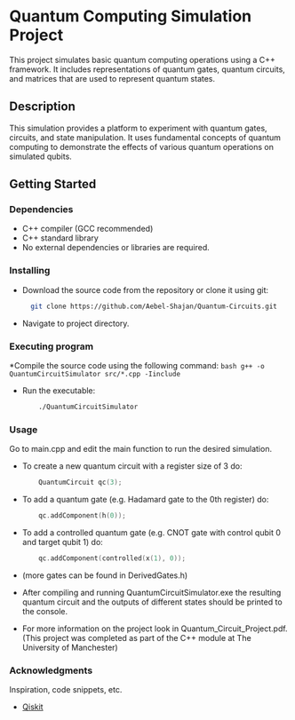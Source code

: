 # Quantum Computing Simulation Project

This project simulates basic quantum computing operations using a C++ framework.
It includes representations of quantum gates, quantum circuits, and matrices 
that are used to represent quantum states.

## Description

This simulation provides a platform to experiment with quantum gates, circuits, 
and state manipulation. It uses fundamental concepts of quantum computing to 
demonstrate the effects of various quantum operations on simulated qubits.

## Getting Started

### Dependencies

* C++ compiler (GCC recommended)
* C++ standard library
* No external dependencies or libraries are required.

### Installing

* Download the source code from the repository or clone it using git:
  ```bash
    git clone https://github.com/Aebel-Shajan/Quantum-Circuits.git
  ```
* Navigate to project directory.

### Executing program
*Compile the source code using the following command:
    ```bash
        g++ -o QuantumCircuitSimulator src/*.cpp -Iinclude
    ```

* Run the executable:
    ```bash
        ./QuantumCircuitSimulator
    ```

### Usage
Go to main.cpp and edit the main function to run the desired simulation.

* To create a new quantum circuit with a register size of 3 do:
    ```cpp
        QuantumCircuit qc(3);
    ```
* To add a quantum gate (e.g. Hadamard gate to the 0th register) do:
    ```cpp
        qc.addComponent(h(0));
    ```
* To add a controlled quantum gate (e.g. CNOT gate with control qubit 0 and target qubit 1) do:
    ```cpp
        qc.addComponent(controlled(x(1), 0));
    ```
* (more gates can be found in DerivedGates.h)

* After compiling and running QuantumCircuitSimulator.exe the resulting quantum 
circuit and the outputs of different states should be printed to the console.

* For more information on the project look in Quantum_Circuit_Project.pdf. 
(This project was completed as part of the C++ module at The University of Manchester)

### Acknowledgments
Inspiration, code snippets, etc.

* [Qiskit](https://qiskit.org/)
